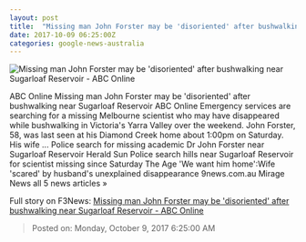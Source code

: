 ```yaml
---
layout: post
title:  "Missing man John Forster may be 'disoriented' after bushwalking near Sugarloaf Reservoir - ABC Online"
date: 2017-10-09 06:25:00Z
categories: google-news-australia
---
```


![Missing man John Forster may be 'disoriented' after bushwalking near Sugarloaf Reservoir - ABC Online](http://www.abc.net.au/news/image/9031598-1x1-700x700.jpg)

ABC Online Missing man John Forster may be 'disoriented' after bushwalking near Sugarloaf Reservoir ABC Online Emergency services are searching for a missing Melbourne scientist who may have disappeared while bushwalking in Victoria's Yarra Valley over the weekend. John Forster, 58, was last seen at his Diamond Creek home about 1:00pm on Saturday. His wife ... Police search for missing academic Dr John Forster near Sugarloaf Reservoir Herald Sun Police search hills near Sugarloaf Reservoir for scientist missing since Saturday The Age 'We want him home':Wife 'scared' by husband's unexplained disappearance 9news.com.au Mirage News all 5 news articles »


Full story on F3News: [Missing man John Forster may be 'disoriented' after bushwalking near Sugarloaf Reservoir - ABC Online](http://www.f3nws.com/n/WgURvF)

> Posted on: Monday, October 9, 2017 6:25:00 AM
